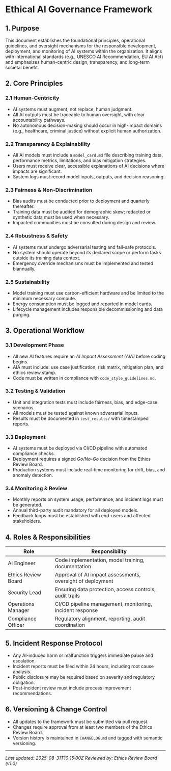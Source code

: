 # Ethical AI Governance Framework

## 1. Purpose
This document establishes the foundational principles, operational guidelines, and oversight mechanisms for the responsible development, deployment, and monitoring of AI systems within the organization. It aligns with international standards (e.g., UNESCO AI Recommendation, EU AI Act) and emphasizes human-centric design, transparency, and long-term societal benefit.

## 2. Core Principles

### 2.1 Human-Centricity
- AI systems must augment, not replace, human judgment.
- All AI outputs must be traceable to human oversight, with clear accountability pathways.
- No autonomous decision-making should occur in high-impact domains (e.g., healthcare, criminal justice) without explicit human authorization.

### 2.2 Transparency & Explainability
- All AI models must include a `model_card.md` file describing training data, performance metrics, limitations, and bias mitigation strategies.
- Users must receive clear, accessible explanations of AI decisions where impacts are significant.
- System logs must record model inputs, outputs, and decision reasoning.

### 2.3 Fairness & Non-Discrimination
- Bias audits must be conducted prior to deployment and quarterly thereafter.
- Training data must be audited for demographic skew; redacted or synthetic data must be used when necessary.
- Impacted communities must be consulted during design and review.

### 2.4 Robustness & Safety
- AI systems must undergo adversarial testing and fail-safe protocols.
- No system should operate beyond its declared scope or perform tasks outside its training data context.
- Emergency override mechanisms must be implemented and tested biannually.

### 2.5 Sustainability
- Model training must use carbon-efficient hardware and be limited to the minimum necessary compute.
- Energy consumption must be logged and reported in model cards.
- Lifecycle management includes responsible decommissioning and data purging.

## 3. Operational Workflow

### 3.1 Development Phase
- All new AI features require an *AI Impact Assessment (AIA)* before coding begins.
- AIA must include: use case justification, risk matrix, mitigation plan, and ethics review stamp.
- Code must be written in compliance with `code_style_guidelines.md`.

### 3.2 Testing & Validation
- Unit and integration tests must include fairness, bias, and edge-case scenarios.
- All models must be tested against known adversarial inputs.
- Results must be documented in `test_results/` with timestamped reports.

### 3.3 Deployment
- AI systems must be deployed via CI/CD pipeline with automated compliance checks.
- Deployment requires a signed *Go/No-Go* decision from the Ethics Review Board.
- Production systems must include real-time monitoring for drift, bias, and anomaly detection.

### 3.4 Monitoring & Review
- Monthly reports on system usage, performance, and incident logs must be generated.
- Annual third-party audit mandatory for all deployed models.
- Feedback loops must be established with end-users and affected stakeholders.

## 4. Roles & Responsibilities

| Role | Responsibility |
|------|----------------|
| AI Engineer | Code implementation, model training, documentation |
| Ethics Review Board | Approval of AI impact assessments, oversight of deployment |
| Security Lead | Ensuring data protection, access controls, audit trails |
| Operations Manager | CI/CD pipeline management, monitoring, incident response |
| Compliance Officer | Regulatory alignment, reporting, audit coordination |

## 5. Incident Response Protocol
- Any AI-induced harm or malfunction triggers immediate pause and escalation.
- Incident reports must be filed within 24 hours, including root cause analysis.
- Public disclosure may be required based on severity and regulatory obligation.
- Post-incident review must include process improvement recommendations.

## 6. Versioning & Change Control
- All updates to the framework must be submitted via pull request.
- Changes require approval from at least two members of the Ethics Review Board.
- Version history is maintained in `CHANGELOG.md` and tagged with semantic versioning.

---
*Last updated: 2025-08-31T10:15:00Z*
*Reviewed by: Ethics Review Board (v1.0)*